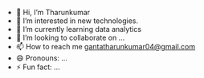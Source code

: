- 👋 Hi, I’m Tharunkumar 
- 👀 I’m interested in new technologies.
- 🌱 I’m currently learning data analytics
- 💞️ I’m looking to collaborate on ...
- 📫 How to reach me gantatharunkumar04@gmail.com
- 😄 Pronouns: ...
- ⚡ Fun fact: ...

<!---
Tharun310504/Tharun310504 is a ✨ special ✨ repository because its `README.md` (this file) appears on your GitHub profile.
You can click the Preview link to take a look at your changes.
--->
